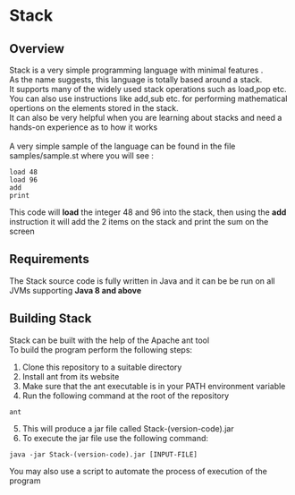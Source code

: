 # Stack
## Overview 
Stack is a very simple programming language with minimal features .\
As the name suggests, this language is totally based around a stack. \
It supports many of the widely used stack operations such as load,pop etc. \
You can also use instructions like add,sub etc. for performing mathematical opertions on the elements stored in the stack.\
It can also be very helpful when you are learning about stacks and need a hands-on experience as to how it works\
\
A very simple sample of the language can be found in the file samples/sample.st where you will see :
```
load 48
load 96
add
print 
```
This code will **load** the integer 48 and 96 into the stack, then using the **add** instruction it will add the 2 items on the stack and
print the sum on the screen

## Requirements
The Stack source code is fully written in Java and it can be be run on all JVMs supporting **Java 8 and above**

## Building Stack
Stack can be built with the help of the Apache ant tool\
To build the program perform the following steps:
1. Clone this repository to a suitable directory
2. Install ant from its website 
3. Make sure that the ant executable is in your PATH environment variable
4. Run the following command at the root of the repository
```
ant
```
5. This will produce a jar file called Stack-(version-code).jar
6. To execute the jar file use the following command:
```
java -jar Stack-(version-code).jar [INPUT-FILE]
```
You may also use a script to automate the process of execution of the program
